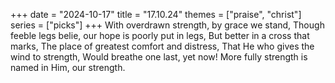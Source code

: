 +++
date = "2024-10-17"
title = "17.10.24"
themes = ["praise", "christ"]
series = ["picks"]
+++
With overdrawn strength, by grace we stand,
Though feeble legs belie, our hope is poorly put in legs,
But better in a cross that marks,
The place of greatest comfort and distress,
That He who gives the wind to strength,
Would breathe one last, yet now!
More fully strength is named in Him, our strength.

